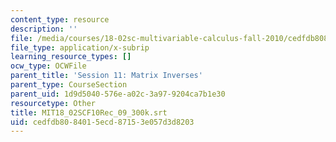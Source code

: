 ```yaml
---
content_type: resource
description: ''
file: /media/courses/18-02sc-multivariable-calculus-fall-2010/cedfdb8084015ecd87153e057d3d8203_MIT18_02SCF10Rec_09_300k.vtt
file_type: application/x-subrip
learning_resource_types: []
ocw_type: OCWFile
parent_title: 'Session 11: Matrix Inverses'
parent_type: CourseSection
parent_uid: 1d9d5040-576e-a02c-3a97-9204ca7b1e30
resourcetype: Other
title: MIT18_02SCF10Rec_09_300k.srt
uid: cedfdb80-8401-5ecd-8715-3e057d3d8203
---
```


